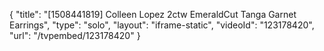 {
    "title": "[1508441819] Colleen Lopez 2ctw EmeraldCut Tanga Garnet Earrings",
    "type": "solo",
    "layout": "iframe-static",
    "videoId": "123178420",
    "url": "\/tvpembed\/123178420"
}